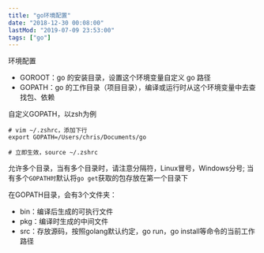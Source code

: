 ```yaml
---
title: "go环境配置"
date: "2018-12-30 00:08:00"
lastMod: "2019-07-09 23:53:00"
tags: ["go"]
---
```


环境配置

- GOROOT：go 的安装目录，设置这个环境变量自定义 go 路径
- GOPATH：go 的工作目录（项目目录），编译或运行时从这个环境变量中去查找包、依赖

自定义GOPATH，以zsh为例

```shell
# vim ~/.zshrc，添加下行
export GOPATH=/Users/chris/Documents/go

# 立即生效，source ~/.zshrc
```

允许多个目录，当有多个目录时，请注意分隔符，Linux冒号，Windows分号; 当有多个`GOPATH时`默认将`go get`获取的包存放在第一个目录下 

在GOPATH目录，会有3个文件夹：

- bin：编译后生成的可执行文件
- pkg：编译时生成的中间文件
- src：存放源码，按照golang默认约定，go run，go install等命令的当前工作路径
